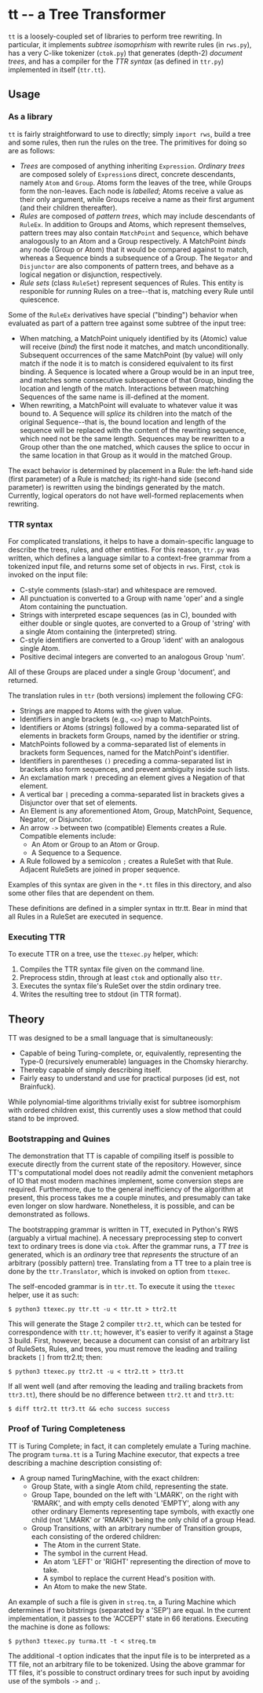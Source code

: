 # tt -- a Tree Transformer

`tt` is a loosely-coupled set of libraries to perform tree rewriting. In
particular, it implements *subtree isomoprhism* with rewrite rules (in
`rws.py`), has a very C-like tokenizer (`ctok.py`) that generates (depth-2)
*document trees*, and has a compiler for the *TTR syntax* (as defined in
`ttr.py`) implemented in itself (`ttr.tt`).

## Usage

### As a library

`tt` is fairly straightforward to use to directly; simply `import rws`, build a
tree and some rules, then run the rules on the tree. The primitives for doing
so are as follows:

* *Trees* are composed of anything inheriting `Expression`. *Ordinary trees*
  are composed solely of `Expression`s direct, concrete descendants, namely
  `Atom` and `Group`. Atoms form the leaves of the tree, while Groups form the
  non-leaves. Each node is *labelled*; Atoms receive a value as their only
  argument, while Groups receive a name as their first argument (and their
  children thereafter).
* *Rules* are composed of *pattern trees*, which may include descendants of
  `RuleEx`.  In addition to Groups and Atoms, which represent themselves,
  pattern trees may also contain `MatchPoint` and `Sequence`, which behave
  analogously to an Atom and a Group respectively. A MatchPoint *binds* any
  node (Group or Atom) that it would be compared against to match, whereas a
  Sequence binds a subsequence of a Group. The `Negator` and `Disjunctor` are
  also components of pattern trees, and behave as a logical negation or
  disjunction, respectively.
* *Rule sets* (class `RuleSet`) represent sequences of Rules. This entity is
  responible for *running* Rules on a tree--that is, matching every Rule until
  quiescence.

Some of the `RuleEx` derivatives have special ("binding") behavior when
evaluated as part of a pattern tree against some subtree of the input tree:

* When matching, a MatchPoint uniquely identified by its (Atomic) value will
  receive (*bind*) the first node it matches, and match unconditionally.
  Subsequent occurrences of the same MatchPoint (by value) will only match if
  the node it is to match is considered equivalent to its first binding. A
  Sequence is located where a Group would be in an input tree, and matches some
  consecutive subsequence of that Group, binding the location and length of the
  match. Interactions between matching Sequences of the same name is
  ill-defined at the moment.
* When rewriting, a MatchPoint will evaluate to whatever value it was bound to.
  A Sequence will *splice* its children into the match of the original
  Sequence--that is, the bound location and length of the sequence will be
  replaced with the content of the rewriting sequence, which need not be the
  same length. Sequences may be rewritten to a Group other than the one
  matched, which causes the splice to occur in the same location in that Group
  as it would in the matched Group.

The exact behavior is determined by placement in a Rule: the left-hand side
(first parameter) of a Rule is matched; its right-hand side (second parameter)
is rewritten using the bindings generated by the match. Currently, logical
operators do not have well-formed replacements when rewriting.

### TTR syntax

For complicated translations, it helps to have a domain-specific language to
describe the trees, rules, and other entities. For this reason, `ttr.py` was
written, which defines a language similar to a context-free grammar from a
tokenized input file, and returns some set of objects in `rws`. First, `ctok`
is invoked on the input file:

* C-style comments (slash-star) and whitespace are removed.
* All punctuation is converted to a Group with name 'oper' and a single Atom
  containing the punctuation.
* Strings with interpreted escape sequences (as in C), bounded with either
  double or single quotes, are converted to a Group of 'string' with a single
  Atom containing the (interpreted) string.
* C-style identifiers are converted to a Group 'ident' with an analogous single
  Atom.
* Positive decimal integers are converted to an analogous Group 'num'.

All of these Groups are placed under a single Group 'document', and returned.

The translation rules in `ttr` (both versions) implement the following CFG:

* Strings are mapped to Atoms with the given value.
* Identifiers in angle brackets (e.g., `<x>`) map to MatchPoints.
* Identifiers or Atoms (strings) followed by a comma-separated list of elements
  in brackets form Groups, named by the identifier or string.
* MatchPoints followed by a comma-separated list of elements in brackets form
  Sequences, named for the MatchPoint's identifier.
* Identifiers in parentheses `()` preceding a comma-separated list in brackets
  also form sequences, and prevent ambiguity inside such lists.
* An exclamation mark `!` preceding an element gives a Negation of that
  element.
* A vertical bar `|` preceding a comma-separated list in brackets gives a
  Disjunctor over that set of elements.
* An Element is any aforementioned Atom, Group, MatchPoint, Sequence, Negator,
  or Disjunctor.
* An arrow `->` between two (compatible) Elements creates a Rule. Compatible
  elements include:
  * An Atom or Group to an Atom or Group.
  * A Sequence to a Sequence.
* A Rule followed by a semicolon `;` creates a RuleSet with that Rule.
  Adjacent RuleSets are joined in proper sequence.

Examples of this syntax are given in the `*.tt` files in this directory, and
also some other files that are dependent on them.

These definitions are defined in a simpler syntax in ttr.tt. Bear in mind that
all Rules in a RuleSet are executed in sequence.

### Executing TTR

To execute TTR on a tree, use the `ttexec.py` helper, which:

1. Compiles the TTR syntax file given on the command line.
2. Preprocess stdin, through at least `ctok` and optionally also `ttr`.
3. Executes the syntax file's RuleSet over the stdin ordinary tree.
4. Writes the resulting tree to stdout (in TTR format).

## Theory

TT was designed to be a small language that is simultaneously:

* Capable of being Turing-complete, or, equivalently, representing the Type-0
  (recursively enumerable) languages in the Chomsky hierarchy.
* Thereby capable of simply describing itself.
* Fairly easy to understand and use for practical purposes (id est, not
  Brainfuck).

While polynomial-time algorithms trivially exist for subtree isomorphism with
ordered children exist, this currently uses a slow method that could stand to
be improved.

### Bootstrapping and Quines

The demonstration that TT is capable of compiling itself is possible to execute
directly from the current state of the repository. However, since TT's
computational model does not readily admit the convenient metaphors of IO that
most modern machines implement, some conversion steps are required.
Furthermore, due to the general inefficiency of the algorithm at present, this
process takes me a couple minutes, and presumably can take even longer on slow
hardware. Nonetheless, it is possible, and can be demonstrated as follows.

The bootstrapping grammar is written in TT, executed in Python's RWS (arguably
a virtual machine). A necessary preprocessing step to convert text to ordinary
trees is done via `ctok`. After the grammar runs, a *TT tree* is generated,
which is an *ordinary* tree that *represents* the structure of an arbitrary
(possibly pattern) tree. Translating from a TT tree to a plain tree is done by
the `ttr.Translator`, which is invoked on option from `ttexec`.

The self-encoded grammar is in `ttr.tt`. To execute it using the `ttexec`
helper, use it as such:

	$ python3 ttexec.py ttr.tt -u < ttr.tt > ttr2.tt

This will generate the Stage 2 compiler `ttr2.tt`, which can be tested for
correspondence with `ttr.tt`; however, it's easier to verify it against a Stage
3 build. First, however, because a document can consist of an arbitrary list of
RuleSets, Rules, and trees, you must remove the leading and trailing brackets
`[]` from ttr2.tt; then:

	$ python3 ttexec.py ttr2.tt -u < ttr2.tt > ttr3.tt

If all went well (and after removing the leading and trailing brackets from
`ttr3.tt`), there should be no difference between `ttr2.tt` and `ttr3.tt`:

	$ diff ttr2.tt ttr3.tt && echo success success

### Proof of Turing Completeness

TT is Turing Complete; in fact, it can completely emulate a Turing machine. The
program `turma.tt` is a Turing Machine executor, that expects a tree describing
a machine description consisting of:

* A group named TuringMachine, with the exact children:
  * Group State, with a single Atom child, representing the state.
  * Group Tape, bounded on the left with 'LMARK', on the right with 'RMARK',
	and with empty cells denoted 'EMPTY', along with any other ordinary
	Elements representing tape symbols, with exactly one child (not 'LMARK' or
	'RMARK') being the only child of a group Head.
  * Group Transitions, with an arbitrary number of Transition groups, each
	consisting of the ordered children:
	* The Atom in the current State.
	* The symbol in the current Head.
	* An atom 'LEFT' or 'RIGHT' representing the direction of move to take.
	* A symbol to replace the current Head's position with.
	* An Atom to make the new State.

An example of such a file is given in `streq.tm`, a Turing Machine which
determines if two bitstrings (separated by a 'SEP') are equal. In the current
implementation, it passes to the 'ACCEPT' state in 66 iterations. Executing the
machine is done as follows:

	$ python3 ttexec.py turma.tt -t < streq.tm

The additional -t option indicates that the input file is to be interpreted as
a TT file, not an arbitrary file to be tokenized. Using the above grammar for
TT files, it's possible to construct ordinary trees for such input by avoiding
use of the symbols `->` and `;`.

